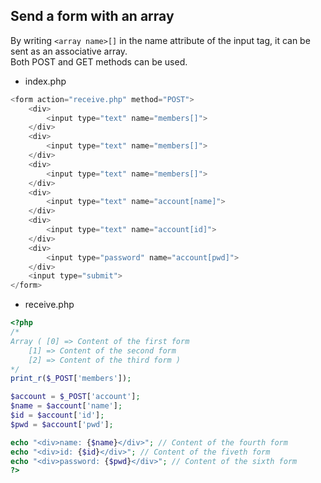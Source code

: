 ## Send a form with an array

By writing ```<array name>[]``` in the name attribute of the input tag, it can be sent as an associative array.  
Both POST and GET methods can be used.

- index.php

```php
<form action="receive.php" method="POST">
	<div>
		<input type="text" name="members[]">
	</div>
	<div>
		<input type="text" name="members[]">
	</div>
	<div>
		<input type="text" name="members[]">
	</div>
	<div>
		<input type="text" name="account[name]">
	</div>
	<div>
		<input type="text" name="account[id]">
	</div>
	<div>
		<input type="password" name="account[pwd]">
	</div>
	<input type="submit">
</form>
```

- receive.php

```php
<?php
/* 
Array ( [0] => Content of the first form
	[1] => Content of the second form
	[2] => Content of the third form )
*/
print_r($_POST['members']);

$account = $_POST['account'];
$name = $account['name'];
$id = $account['id'];
$pwd = $account['pwd'];

echo "<div>name: {$name}</div>"; // Content of the fourth form
echo "<div>id: {$id}</div>"; // Content of the fiveth form
echo "<div>password: {$pwd}</div>"; // Content of the sixth form 
?>
```